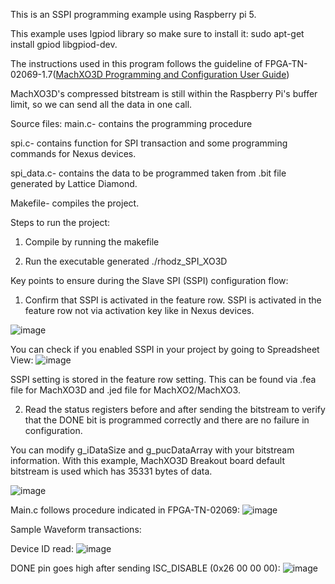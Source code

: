 This is an SSPI programming example using Raspberry pi 5.

This example uses lgpiod library so make sure to install it: sudo apt-get install gpiod libgpiod-dev.

The instructions used in this program follows the guideline of FPGA-TN-02069-1.7([MachXO3D Programming and Configuration User Guide](https://www.latticesemi.com/view_document?document_id=52591))  

MachXO3D's compressed bitstream is still within the Raspberry Pi's buffer limit, so we can send all the data in one call.

Source files:
main.c- contains the programming procedure

spi.c- contains function for SPI transaction and some programming commands for Nexus devices.

spi_data.c- contains the data to be programmed taken from .bit file generated by Lattice Diamond.

Makefile- compiles the project.

Steps to run the project:

1. Compile by running the makefile

2. Run the executable generated ./rhodz_SPI_XO3D

Key points to ensure during the Slave SPI (SSPI) configuration flow:

1. Confirm that SSPI is activated in the feature row. SSPI is activated in the feature row not via activation key like in Nexus devices. 

![image](https://github.com/user-attachments/assets/94e9dd47-ff00-4d1b-bbde-50bec039fc1c)

You can check if you enabled SSPI in your project by going to Spreadsheet View:
![image](https://github.com/user-attachments/assets/64e561e6-ce76-4efb-8918-dac189a0e645)

SSPI setting is stored in the feature row setting. This can be found via .fea file for MachXO3D and .jed file for MachXO2/MachXO3.

2. Read the status registers before and after sending the bitstream to verify that the DONE bit is programmed correctly and there are no failure in configuration.

You can modify g_iDataSize and g_pucDataArray with your bitstream information. With this example, MachXO3D Breakout board default bitstream is used which has 35331 bytes of data.

![image](https://github.com/user-attachments/assets/38b750bf-5614-4b31-8067-cd19c6f53d0d)

Main.c follows procedure indicated in FPGA-TN-02069:
![image](https://github.com/user-attachments/assets/26abf444-e299-48d3-bf25-53532882c9f4)


Sample Waveform transactions:

Device ID read:
![image](https://github.com/user-attachments/assets/de00569a-0d06-49ec-8c78-4f1a7835d131)

DONE pin goes high after sending ISC_DISABLE (0x26 00 00 00):
![image](https://github.com/user-attachments/assets/657745e4-fb65-40fc-af2c-4b57d46486ef)



